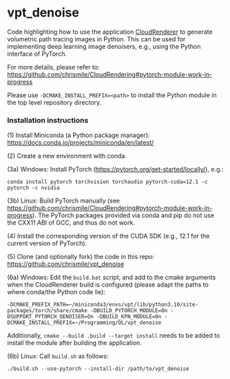 # vpt_denoise

Code highlighting how to use the application [CloudRenderer](https://github.com/chrismile/CloudRendering) to generate
volumetric path tracing images in Python. This can be used for implementing deep learning image denoisers, e.g.,
using the Python interface of PyTorch.

For more details, please refer to: https://github.com/chrismile/CloudRendering#pytorch-module-work-in-progress

Please use `-DCMAKE_INSTALL_PREFIX=<path>` to install the Python module in the top level repository directory.

### Installation instructions

(1) Install Miniconda (a Python package manager): https://docs.conda.io/projects/miniconda/en/latest/

(2) Create a new environment with conda.

(3a) Windows: Install PyTorch (https://pytorch.org/get-started/locally/), e.g.:
```shell
conda install pytorch torchvision torchaudio pytorch-cuda=12.1 -c pytorch -c nvidia
```

(3b) Linux: Build PyTorch manually (see https://github.com/chrismile/CloudRendering#pytorch-module-work-in-progress).
The PyTorch packages provided via conda and pip do not use the CXX11 ABI of GCC, and thus do not work.

(4) Install the corresponding version of the CUDA SDK (e.g., 12.1 for the current version of PyTorch).

(5) Clone (and optionally fork) the code in this repo: https://github.com/chrismile/vpt_denoise

(6a)  Windows: Edit the `build.bat` script, and add to the cmake arguments when the CloudRenderer build is configured
(please adapt the paths to where conda/the Python code lie):
```
-DCMAKE_PREFIX_PATH=~/miniconda3/envs/vpt/lib/python3.10/site-packages/torch/share/cmake -DBUILD_PYTORCH_MODULE=On -DSUPPORT_PYTORCH_DENOISER=On -DBUILD_KPN_MODULE=On -DCMAKE_INSTALL_PREFIX=~/Programming/DL/vpt_denoise
```
Additionally, `cmake --build .build --target install` needs to be added to install the module after building the application.

(6b) Linux: Call `build.sh` as follows:
```shell
./build.sh --use-pytorch --install-dir /path/to/vpt_denoise
```
